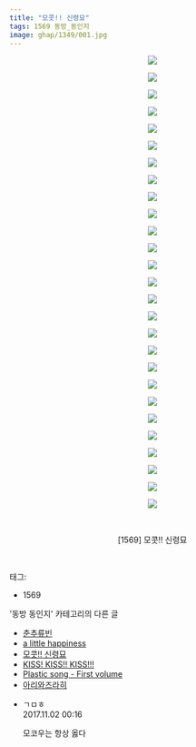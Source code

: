```yaml
---
title: "모콧!! 신령묘"
tags: 1569 동방_동인지
image: ghap/1349/001.jpg
---
```

<div class="article">
<p style="text-align: center; clear: none; float: none;"><img src="{{ site.nasurl }}/ghap/1349/001.jpg"/></p>
<p style="text-align: center; clear: none; float: none;"><img src="{{ site.nasurl }}/ghap/1349/002.jpg"/></p>
<p style="text-align: center; clear: none; float: none;"><img src="{{ site.nasurl }}/ghap/1349/003.jpg"/></p>
<p style="text-align: center; clear: none; float: none;"><img src="{{ site.nasurl }}/ghap/1349/004.jpg"/></p>
<p style="text-align: center; clear: none; float: none;"><img src="{{ site.nasurl }}/ghap/1349/005.jpg"/></p>
<p style="text-align: center; clear: none; float: none;"><img src="{{ site.nasurl }}/ghap/1349/006.jpg"/></p>
<p style="text-align: center; clear: none; float: none;"><img src="{{ site.nasurl }}/ghap/1349/007.jpg"/></p>
<p style="text-align: center; clear: none; float: none;"><img src="{{ site.nasurl }}/ghap/1349/008.jpg"/></p>
<p style="text-align: center; clear: none; float: none;"><img src="{{ site.nasurl }}/ghap/1349/009.jpg"/></p>
<p style="text-align: center; clear: none; float: none;"><img src="{{ site.nasurl }}/ghap/1349/010.jpg"/></p>
<p style="text-align: center; clear: none; float: none;"><img src="{{ site.nasurl }}/ghap/1349/011.jpg"/></p>
<p style="text-align: center; clear: none; float: none;"><img src="{{ site.nasurl }}/ghap/1349/012.jpg"/></p>
<p style="text-align: center; clear: none; float: none;"><img src="{{ site.nasurl }}/ghap/1349/013.jpg"/></p>
<p style="text-align: center; clear: none; float: none;"><img src="{{ site.nasurl }}/ghap/1349/014.jpg"/></p>
<p style="text-align: center; clear: none; float: none;"><img src="{{ site.nasurl }}/ghap/1349/015.jpg"/></p>
<p style="text-align: center; clear: none; float: none;"><img src="{{ site.nasurl }}/ghap/1349/016.jpg"/></p>
<p style="text-align: center; clear: none; float: none;"><img src="{{ site.nasurl }}/ghap/1349/017.jpg"/></p>
<p style="text-align: center; clear: none; float: none;"><img src="{{ site.nasurl }}/ghap/1349/018.jpg"/></p>
<p style="text-align: center; clear: none; float: none;"><img src="{{ site.nasurl }}/ghap/1349/019.jpg"/></p>
<p style="text-align: center; clear: none; float: none;"><img src="{{ site.nasurl }}/ghap/1349/020.jpg"/></p>
<p style="text-align: center; clear: none; float: none;"><img src="{{ site.nasurl }}/ghap/1349/021.jpg"/></p>
<p style="text-align: center; clear: none; float: none;"><img src="{{ site.nasurl }}/ghap/1349/022.jpg"/></p>
<p style="text-align: center; clear: none; float: none;"><img src="{{ site.nasurl }}/ghap/1349/023.jpg"/></p>
<p style="text-align: center; clear: none; float: none;"><img src="{{ site.nasurl }}/ghap/1349/024.jpg"/></p>
<p style="text-align: center; clear: none; float: none;"><img src="{{ site.nasurl }}/ghap/1349/025.jpg"/></p>
<p style="text-align: center; clear: none; float: none;"><img src="{{ site.nasurl }}/ghap/1349/026.jpg"/></p>
<p style="text-align: center; clear: none; float: none;"><img src="{{ site.nasurl }}/ghap/1349/027.jpg"/></p>
<p style="text-align: center; clear: none; float: none;"><br/></p>
<p style="text-align: center; clear: none; float: none;">[1569] 모콧!! 신령묘</p>
<p><br/></p>
</div><div class="tagTrail">
<p>태그: </p>
<ul>
<li>1569</li>
</ul>
</div><div class="another">
<p>'동방 동인지' 카테고리의 다른 글</p>
<ul>
<li><a href="/2016-08-05-ghap_1351">춘추류빈</a></li>
<li><a href="/2016-08-05-ghap_1350">a little happiness</a></li>
<li><a href="/2016-08-05-ghap_1349">모콧!! 신령묘</a></li>
<li><a href="/2016-08-04-ghap_1348">KISS! KISS!! KISS!!!</a></li>
<li><a href="/2016-08-04-ghap_1347">Plastic song - First volume</a></li>
<li><a href="/2016-08-04-ghap_1346">아리와즈라히</a></li>
</ul>
</div><div class="cb_module cb_fluid">
<div class="cb_wrt cb_profile">
<div class="comment">
<ul>
<li class="cb_thumb_off" id="comment15120032">
<div class="cb_comment_area">
<div class="cb_info_area">
<div class="cb_section">
<span class="cb_nick_name">ㄱㅁㅎ</span>
</div>
<div class="cb_section">
<span class="cb_date">2017.11.02 00:16 </span>
</div>
</div>
<div class="cb_dsc_comment">
<p class="cb_dsc">
											모코우는 항상 옳다
										</p>
</div>
</div></li>
</ul>
</div>
</div><!-- commentList close -->
</div>
<br/>
<p id="refer"></p>
<br/>
